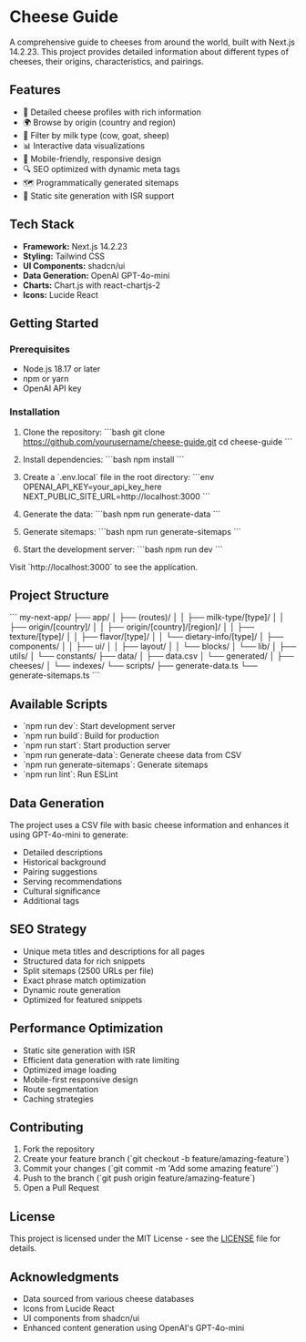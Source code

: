 # Cheese Guide

A comprehensive guide to cheeses from around the world, built with Next.js 14.2.23. This project provides detailed information about different types of cheeses, their origins, characteristics, and pairings.

## Features

- 🧀 Detailed cheese profiles with rich information
- 🌍 Browse by origin (country and region)
- 🥛 Filter by milk type (cow, goat, sheep)
- 📊 Interactive data visualizations
- 📱 Mobile-friendly, responsive design
- 🔍 SEO optimized with dynamic meta tags
- 🗺️ Programmatically generated sitemaps
- 🚀 Static site generation with ISR support

## Tech Stack

- **Framework:** Next.js 14.2.23
- **Styling:** Tailwind CSS
- **UI Components:** shadcn/ui
- **Data Generation:** OpenAI GPT-4o-mini
- **Charts:** Chart.js with react-chartjs-2
- **Icons:** Lucide React

## Getting Started

### Prerequisites

- Node.js 18.17 or later
- npm or yarn
- OpenAI API key

### Installation

1. Clone the repository:
\`\`\`bash
git clone https://github.com/yourusername/cheese-guide.git
cd cheese-guide
\`\`\`

2. Install dependencies:
\`\`\`bash
npm install
\`\`\`

3. Create a \`.env.local\` file in the root directory:
\`\`\`env
OPENAI_API_KEY=your_api_key_here
NEXT_PUBLIC_SITE_URL=http://localhost:3000
\`\`\`

4. Generate the data:
\`\`\`bash
npm run generate-data
\`\`\`

5. Generate sitemaps:
\`\`\`bash
npm run generate-sitemaps
\`\`\`

6. Start the development server:
\`\`\`bash
npm run dev
\`\`\`

Visit \`http://localhost:3000\` to see the application.

## Project Structure

\`\`\`
my-next-app/
├── app/
│   ├── (routes)/
│   │   ├── milk-type/[type]/
│   │   ├── origin/[country]/
│   │   ├── origin/[country]/[region]/
│   │   ├── texture/[type]/
│   │   ├── flavor/[type]/
│   │   └── dietary-info/[type]/
│   ├── components/
│   │   ├── ui/
│   │   ├── layout/
│   │   └── blocks/
│   └── lib/
│       ├── utils/
│       └── constants/
├── data/
│   ├── data.csv
│   └── generated/
│       ├── cheeses/
│       └── indexes/
└── scripts/
    ├── generate-data.ts
    └── generate-sitemaps.ts
\`\`\`

## Available Scripts

- \`npm run dev\`: Start development server
- \`npm run build\`: Build for production
- \`npm run start\`: Start production server
- \`npm run generate-data\`: Generate cheese data from CSV
- \`npm run generate-sitemaps\`: Generate sitemaps
- \`npm run lint\`: Run ESLint

## Data Generation

The project uses a CSV file with basic cheese information and enhances it using GPT-4o-mini to generate:

- Detailed descriptions
- Historical background
- Pairing suggestions
- Serving recommendations
- Cultural significance
- Additional tags

## SEO Strategy

- Unique meta titles and descriptions for all pages
- Structured data for rich snippets
- Split sitemaps (2500 URLs per file)
- Exact phrase match optimization
- Dynamic route generation
- Optimized for featured snippets

## Performance Optimization

- Static site generation with ISR
- Efficient data generation with rate limiting
- Optimized image loading
- Mobile-first responsive design
- Route segmentation
- Caching strategies

## Contributing

1. Fork the repository
2. Create your feature branch (\`git checkout -b feature/amazing-feature\`)
3. Commit your changes (\`git commit -m 'Add some amazing feature'\`)
4. Push to the branch (\`git push origin feature/amazing-feature\`)
5. Open a Pull Request

## License

This project is licensed under the MIT License - see the [LICENSE](LICENSE) file for details.

## Acknowledgments

- Data sourced from various cheese databases
- Icons from Lucide React
- UI components from shadcn/ui
- Enhanced content generation using OpenAI's GPT-4o-mini
